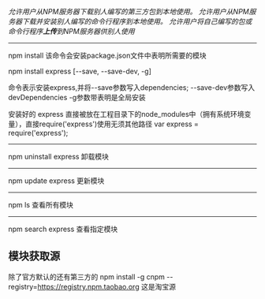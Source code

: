 *允许用户从NPM服务器下载别人编写的第三方包到本地使用。*
*允许用户从NPM服务器下载并安装别人编写的命令行程序到本地使用。*
*允许用户将自己编写的包或命令行程序**上传**到NPM服务器供别人使用*

---
npm install 该命令会安装package.json文件中表明所需要的模块

npm install express [--save, --save-dev, -g]

命令表示安装express,并将--save参数写入dependencies;
--save-dev参数写入devDependencies
-g参数带表明是全局安装

安装好的 express 直接被放在工程目录下的node_modules中（拥有系统环境变量），直接require('express')使用无须其他路径
var express = require('express');

---
npm uninstall express 卸载模块

---
npm update express 更新模块

---
npm ls 查看所有模块

---
npm search express 查看指定模块

## 模块获取源
除了官方默认的还有第三方的
npm install -g cnpm --registry=https://registry.npm.taobao.org 这是淘宝源